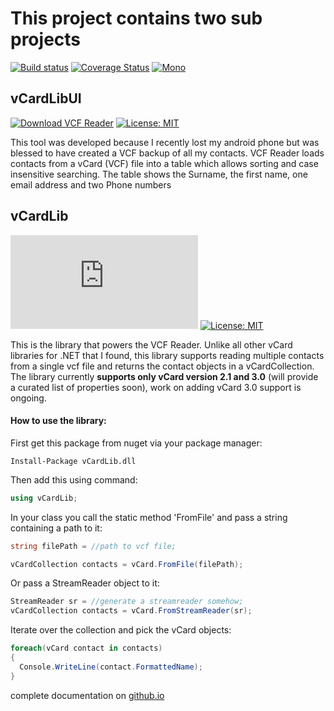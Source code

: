 # This project contains two sub projects

[![Build status](https://ci.appveyor.com/api/projects/status/3olgly7hvi6vfnsu?svg=true)](https://ci.appveyor.com/project/BolorunduroWinnerTimothy/vcf-reader)  [![Coverage Status](https://coveralls.io/repos/github/bolorundurowb/VCF-Reader/badge.svg?branch=master)](https://coveralls.io/github/bolorundurowb/VCF-Reader?branch=master)    [![Mono](https://img.shields.io/badge/mono-4.4.2-ff66b6.svg)]()

## vCardLibUI
 [![Download VCF Reader](https://img.shields.io/sourceforge/dt/vcf-reader.svg)](https://sourceforge.net/projects/vcf-reader/files/latest/download) [![License: MIT](https://img.shields.io/badge/License-GPLv3-yellow.svg)]()

This tool was developed because I recently lost my android phone but was blessed to have created a VCF backup of all my contacts. VCF Reader loads contacts from a vCard (VCF) file into a table which allows sorting and case insensitive searching. The table shows the Surname, the first name, one email address and two Phone numbers

## vCardLib
[![NuGet Badge](https://buildstats.info/nuget/vcardlib.dll)](https://www.nuget.org/packages/vCardLib.dll) [![License: MIT](https://img.shields.io/badge/License-MIT-yellow.svg)](LICENSE)

This is the library that powers the VCF Reader. Unlike all other vCard libraries for .NET that I found, this library supports reading multiple contacts from a single vcf file and returns the contact objects in a vCardCollection. The library currently **supports only vCard version 2.1 and 3.0** (will provide a curated list of properties soon), work on adding vCard 3.0 support is ongoing.

#### How to use the library:

First get this package from nuget via your package manager:
```
Install-Package vCardLib.dll
```

Then add this using command:
```csharp
using vCardLib;
```
In your class you call the static method 'FromFile' and pass a string containing a path to it:

```csharp
string filePath = //path to vcf file;

vCardCollection contacts = vCard.FromFile(filePath);
```
 Or pass a  StreamReader object to it:
 ```csharp
StreamReader sr = //generate a streamreader somehow;
vCardCollection contacts = vCard.FromStreamReader(sr);
 ```

Iterate over the collection and pick the vCard objects:

```csharp
foreach(vCard contact in contacts)
{
  Console.WriteLine(contact.FormattedName);
}
```
complete documentation on [github.io](http://bolorundurowb.github.io/VCF-Reader/)
